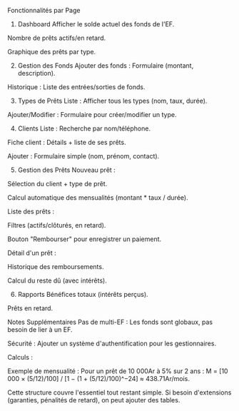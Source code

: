 Fonctionnalités par Page
1. Dashboard
Afficher le solde actuel des fonds de l'EF.

Nombre de prêts actifs/en retard.

Graphique des prêts par type.

2. Gestion des Fonds
Ajouter des fonds : Formulaire (montant, description).

Historique : Liste des entrées/sorties de fonds.

3. Types de Prêts
Liste : Afficher tous les types (nom, taux, durée).

Ajouter/Modifier : Formulaire pour créer/modifier un type.

4. Clients
Liste : Recherche par nom/téléphone.

Fiche client : Détails + liste de ses prêts.

Ajouter : Formulaire simple (nom, prénom, contact).

5. Gestion des Prêts
Nouveau prêt :

Sélection du client + type de prêt.

Calcul automatique des mensualités (montant * taux / durée).

Liste des prêts :

Filtres (actifs/clôturés, en retard).

Bouton "Rembourser" pour enregistrer un paiement.

Détail d'un prêt :
    
Historique des remboursements.

Calcul du reste dû (avec intérêts).

6. Rapports
Bénéfices totaux (intérêts perçus).

Prêts en retard.

Notes Supplémentaires
Pas de multi-EF : Les fonds sont globaux, pas besoin de lier à un EF.

Sécurité : Ajouter un système d'authentification pour les gestionnaires.

Calculs :

Exemple de mensualité : Pour un prêt de 10 000Ar à 5% sur 2 ans :
M = [10 000 × (5/12)/100] / [1 − (1 + (5/12)/100)^−24] ≈ 438.71Ar/mois.

Cette structure couvre l'essentiel tout restant simple. Si besoin d'extensions (garanties, pénalités de retard), on peut ajouter des tables.